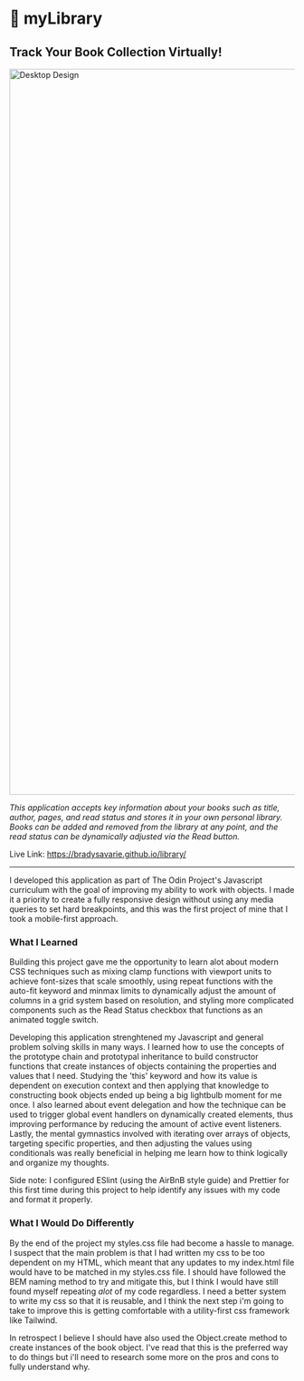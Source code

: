 <h1>📖 myLibrary</h1>

<h2>Track Your Book Collection Virtually!</h2>

<img width="1280" alt="Desktop Design" src="https://user-images.githubusercontent.com/106128212/218281081-38593a05-5032-45ec-b2ad-57086265f14d.png">

<i>This application accepts key information about your books such as title, author, pages, and read status and stores it in your own personal library. Books can be added and removed from the library at any point, and the read status can be dynamically adjusted via the Read button.</i>

Live Link: https://bradysavarie.github.io/library/

<hr>

I developed this application as part of The Odin Project's Javascript curriculum with the goal of improving my ability to work with objects. I made it a priority to create a fully responsive design without using any media queries to set hard breakpoints, and this was the first project of mine that I took a mobile-first approach.

<h3>What I Learned</h3>

Building this project gave me the opportunity to learn alot about modern CSS techniques such as mixing clamp functions with viewport units to achieve font-sizes that scale smoothly, using repeat functions with the auto-fit keyword and minmax limits to dynamically adjust the amount of columns in a grid system based on resolution, and styling more complicated components such as the Read Status checkbox that functions as an animated toggle switch.

Developing this application strenghtened my Javascript and general problem solving skills in many ways. I learned how to use the concepts of the prototype chain and prototypal inheritance to build constructor functions that create instances of objects containing the properties and values that I need. Studying the 'this' keyword and how its value is dependent on execution context and then applying that knowledge to constructing book objects ended up being a big lightbulb moment for me once. I also learned about event delegation and how the technique can be used to trigger global event handlers on dynamically created elements, thus improving performance by reducing the amount of active event listeners. Lastly, the mental gymnastics involved with iterating over arrays of objects, targeting specific properties, and then adjusting the values using conditionals was really beneficial in helping me learn how to think logically and organize my thoughts.

Side note: I configured ESlint (using the AirBnB style guide) and Prettier for this first time during this project to help identify any issues with my code and format it properly.

<h3>What I Would Do Differently</h3>

By the end of the project my styles.css file had become a hassle to manage. I suspect that the main problem is that I had written my css to be too dependent on my HTML, which meant that any updates to my index.html file would have to be matched in my styles.css file. I should have followed the BEM naming method to try and mitigate this, but I think I would have still found myself repeating <i>alot</i> of my code regardless. I need a better system to write my css so that it is reusable, and I think the next step i'm going to take to improve this is getting comfortable with a utility-first css framework like Tailwind. 

In retrospect I believe I should have also used the Object.create method to create instances of the book object. I've read that this is the preferred way to do things but i'll need to research some more on the pros and cons to fully understand why.
